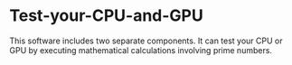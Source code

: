 # Test-your-CPU-and-GPU
This software includes two separate components. It can test your CPU or GPU by executing mathematical calculations involving prime numbers.
